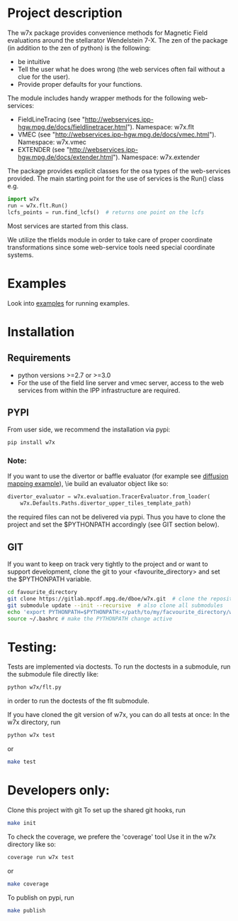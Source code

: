 # Project description
The w7x package provides convenience methods for Magnetic Field evaluations around the stellarator Wendelstein 7-X.
The zen of the package (in addition to the zen of python) is the following:
* be intuitive
* Tell the user what he does wrong (the web services often fail without a clue for the user).
* Provide proper defaults for your functions.

The module includes handy wrapper methods for the following web-services:
* FieldLineTracing (see "http://webservices.ipp-hgw.mpg.de/docs/fieldlinetracer.html"). Namespace: w7x.flt
* VMEC (see "http://webservices.ipp-hgw.mpg.de/docs/vmec.html"). Namespace: w7x.vmec
* EXTENDER (see "http://webservices.ipp-hgw.mpg.de/docs/extender.html"). Namespace: w7x.extender

The package provides explicit classes for the osa types of the web-services provided.
The main starting point for the use of services is the Run() class e.g.
```python
import w7x
run = w7x.flt.Run()
lcfs_points = run.find_lcfs()  # returns one point on the lcfs
```
Most services are started from this class.

We utilize the tfields module in order to take care of proper coordinate transformations since some web-service tools need special coordinate systems.

# Examples
Look into [examples](https://gitlab.mpcdf.mpg.de/dboe/w7x/tree/master/examples) for running examples.

# Installation
## Requirements
* python versions >=2.7 or >=3.0
* For the use of the field line server and vmec server, access to the web services from within the IPP infrastructure are required.
## PYPI
From user side, we recommend the installation via pypi: 
```bash
pip install w7x
```

### Note:
If you want to use the divertor or baffle evaluator (for example see [diffusion mapping example](https://gitlab.mpcdf.mpg.de/dboe/w7x/tree/master/examples/diffusion_mapping.py)), \ie build an evaluator object like so:
```python
divertor_evaluator = w7x.evaluation.TracerEvaluator.from_loader(
    w7x.Defaults.Paths.divertor_upper_tiles_template_path)
```
the required files can not be delivered via pypi. Thus you have to clone the project and set the $PYTHONPATH accordingly (see GIT section below).

## GIT
If you want to keep on track very tightly to the project and or want to support development, clone the git to your <favourite_directory> and set the $PYTHONPATH variable.
```bash
cd favourite_directory
git clone https://gitlab.mpcdf.mpg.de/dboe/w7x.git  # clone the repository
git submodule update --init --recursive  # also clone all submodules
echo 'export PYTHONPATH=$PYTHONPATH:</path/to/my/facvourite_directory/w7x>' >> ~/.bashrc  # permanently set the $PYTHONPATH variable
source ~/.bashrc # make the PYTHONPATH change active
```

# Testing:
Tests are implemented via doctests.
To run the doctests in a submodule, run the submodule file directly like:
```bash
python w7x/flt.py
```
in order to run the doctests of the flt submodule.

If you have cloned the git version of w7x, you can do all tests at once:
In the w7x directory, run
```bash
python w7x test
```
or 
```bash
make test
```

# Developers only:
Clone this project with git
To set up the shared git hooks, run
```bash
make init
```

To check the coverage, we prefere the 'coverage' tool
Use it in the w7x directory like so:
```bash
coverage run w7x test
```
or 
```bash
make coverage
```

To publish on pypi, run
```bash
make publish
```
